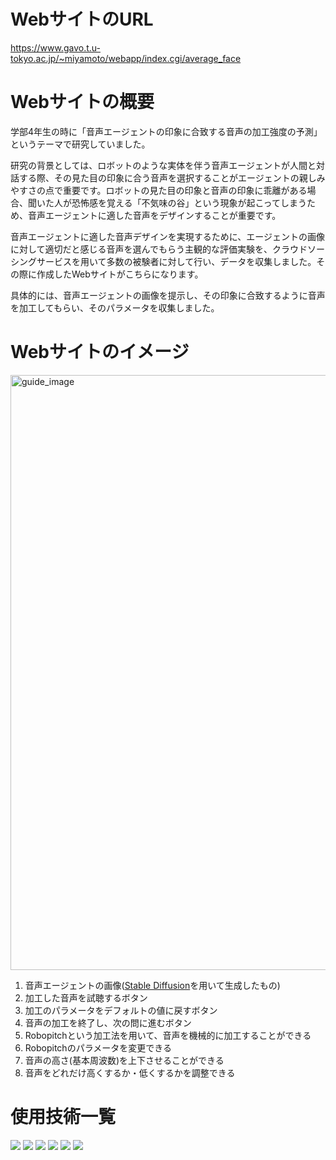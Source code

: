 # WebサイトのURL

https://www.gavo.t.u-tokyo.ac.jp/~miyamoto/webapp/index.cgi/average_face

# Webサイトの概要

学部4年生の時に「音声エージェントの印象に合致する音声の加工強度の予測」というテーマで研究していました。

研究の背景としては、ロボットのような実体を伴う音声エージェントが人間と対話する際、その見た目の印象に合う音声を選択することがエージェントの親しみやすさの点で重要です。ロボットの見た目の印象と音声の印象に乖離がある場合、聞いた人が恐怖感を覚える「不気味の谷」という現象が起こってしまうため、音声エージェントに適した音声をデザインすることが重要です。

音声エージェントに適した音声デザインを実現するために、エージェントの画像に対して適切だと感じる音声を選んでもらう主観的な評価実験を、クラウドソーシングサービスを用いて多数の被験者に対して行い、データを収集しました。その際に作成したWebサイトがこちらになります。

具体的には、音声エージェントの画像を提示し、その印象に合致するように音声を加工してもらい、そのパラメータを収集しました。

# Webサイトのイメージ

<img width="952" alt="guide_image" src="https://github.com/LEEANHUA/webapp/assets/92500020/bcbca6b2-daff-4129-8d05-42e453219eea">

1. 音声エージェントの画像([Stable Diffusion](https://ja.stability.ai/stable-diffusion)を用いて生成したもの)
2. 加工した音声を試聴するボタン
3. 加工のパラメータをデフォルトの値に戻すボタン
4. 音声の加工を終了し、次の問に進むボタン
5. Robopitchという加工法を用いて、音声を機械的に加工することができる
6. Robopitchのパラメータを変更できる
7. 音声の高さ(基本周波数)を上下させることができる
8. 音声をどれだけ高くするか・低くするかを調整できる

# 使用技術一覧

<img src="https://img.shields.io/badge/-Python-F9DC3E.svg?logo=python&style=flat">
<img src="https://img.shields.io/badge/Javascript-276DC3.svg?logo=javascript&style=flat">
<img src="https://img.shields.io/badge/-CSS3-1572B6.svg?logo=css3&style=flat">
<img src="https://img.shields.io/badge/-HTML5-333.svg?logo=html5&style=flat">
<img src="https://img.shields.io/badge/-Flask-000000.svg?logo=flask&style=flat">
<img src="https://img.shields.io/badge/-SQLite-003B57.svg?logo=sqlite&style=flat">
